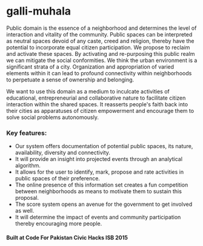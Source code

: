 # galli-muhala

Public domain is the essence of a neighborhood and determines the level of interaction and vitality of the community. Public spaces can be interpreted as neutral spaces devoid of any caste, creed and religion, thereby have the potential to incorporate equal citizen participation. We propose to reclaim and activate these spaces. By activating and re-purposing this public realm we can mitigate the social conformities. We think the urban environment is a significant strata of a city. Organization and appropriation of varied elements within it can lead to profound connectivity within neighborhoods to perpetuate a sense of ownership and belonging. 

We want to use this domain as a medium to inculcate activities of educational, entrepreneurial and collaborative nature to facilitate citizen interaction within the shared spaces. It reasserts people's faith back into their cities as apparatuses of citizen empowerment and encourage them to solve social problems autonomously. 

### Key features:
 - Our system offers documentation of potential public spaces, its nature, availability, diversity and connectivity.
 - It will provide an insight into projected events through an analytical algorithm.
 - It allows for the user to identify, mark, propose and rate activities in public spaces of their preference. 
 - The online presence of this information set creates a fun competition between neighborhoods as means to motivate them to sustain this proposal.
 - The score system opens an avenue for the government to get involved as well. 
 - It will determine the impact of events and community participation thereby encouraging more people.

#### Built at Code For Pakistan Civic Hacks ISB 2015
